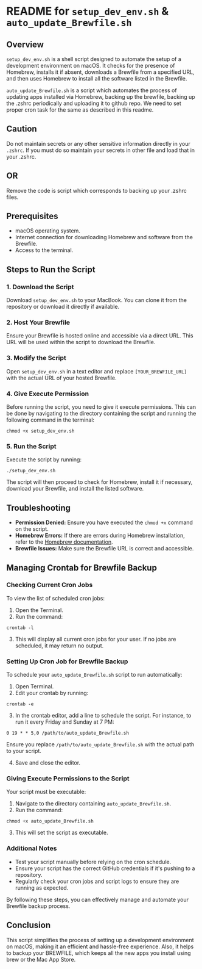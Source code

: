 # README for `setup_dev_env.sh` & `auto_update_Brewfile.sh`

## Overview

`setup_dev_env.sh` is a shell script designed to automate the setup of a development environment on macOS.
It checks for the presence of Homebrew, installs it if absent, downloads a Brewfile from a specified URL, and then uses Homebrew to install all the software listed in the Brewfile.

`auto_update_Brewfile.sh` is a script which automates the process of updating apps installed via Homebrew, backing up the brewfile, backing up the .zshrc periodically and uploading it to github repo.
We need to set proper cron task for the same as described in this readme.

## Caution

Do not maintain secrets or any other sensitive information directly in your ``.zshrc``. If you must do so maintain your secrets in other file and load that in your .zshrc.

## OR

Remove the code is script which corresponds to backing up your .zshrc files.

## Prerequisites

- macOS operating system.
- Internet connection for downloading Homebrew and software from the Brewfile.
- Access to the terminal.

## Steps to Run the Script

### 1. Download the Script

Download `setup_dev_env.sh` to your MacBook. You can clone it from the repository or download it directly if available.

### 2. Host Your Brewfile

Ensure your Brewfile is hosted online and accessible via a direct URL. This URL will be used within the script to download the Brewfile.

### 3. Modify the Script

Open `setup_dev_env.sh` in a text editor and replace `[YOUR_BREWFILE_URL]` with the actual URL of your hosted Brewfile.

### 4. Give Execute Permission

Before running the script, you need to give it execute permissions. This can be done by navigating to the directory containing the script and running the following command in the terminal:

```shell
chmod +x setup_dev_env.sh
```

### 5. Run the Script

Execute the script by running:

```shell
./setup_dev_env.sh
```

The script will then proceed to check for Homebrew, install it if necessary, download your Brewfile, and install the listed software.

## Troubleshooting

- **Permission Denied:** Ensure you have executed the `chmod +x` command on the script.
- **Homebrew Errors:** If there are errors during Homebrew installation, refer to the [Homebrew documentation](https://docs.brew.sh/).
- **Brewfile Issues:** Make sure the Brewfile URL is correct and accessible.

## Managing Crontab for Brewfile Backup

### Checking Current Cron Jobs

To view the list of scheduled cron jobs:

1. Open the Terminal.
2. Run the command:

```shell
crontab -l
```

3. This will display all current cron jobs for your user. If no jobs are scheduled, it may return no output.

### Setting Up Cron Job for Brewfile Backup

To schedule your `auto_update_Brewfile.sh` script to run automatically:

1. Open Terminal.
2. Edit your crontab by running:

```shell
crontab -e
```

3. In the crontab editor, add a line to schedule the script. For instance, to run it every Friday and Sunday at 7 PM:

```shell
0 19 * * 5,0 /path/to/auto_update_Brewfile.sh
```

Ensure you replace `/path/to/auto_update_Brewfile.sh` with the actual path to your script.

4. Save and close the editor.

### Giving Execute Permissions to the Script

Your script must be executable:

1. Navigate to the directory containing `auto_update_Brewfile.sh`.
2. Run the command:

```shell
chmod +x auto_update_Brewfile.sh
```

3. This will set the script as executable.

### Additional Notes

- Test your script manually before relying on the cron schedule.
- Ensure your script has the correct GitHub credentials if it's pushing to a repository.
- Regularly check your cron jobs and script logs to ensure they are running as expected.

By following these steps, you can effectively manage and automate your Brewfile backup process.

## Conclusion

This script simplifies the process of setting up a development environment on macOS, making it an efficient and hassle-free experience. Also, it helps to backup your BREWFILE, which keeps all the new apps you install using brew or the Mac App Store.
